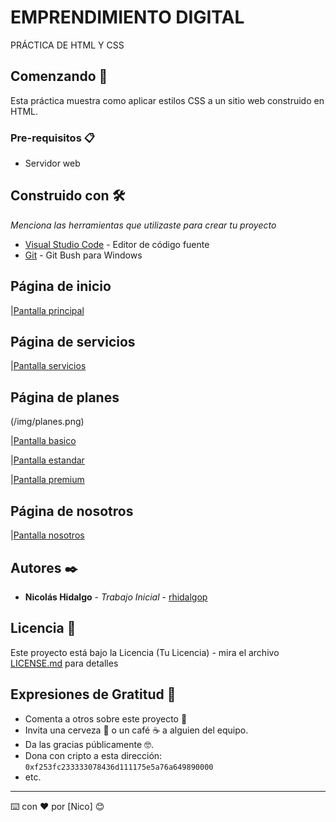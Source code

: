 # EMPRENDIMIENTO DIGITAL

PRÁCTICA DE HTML Y CSS

## Comenzando 🚀

Esta práctica muestra como aplicar estilos CSS a un sitio web construido en HTML.



### Pre-requisitos 📋

* Servidor web

## Construido con 🛠️

_Menciona las herramientas que utilizaste para crear tu proyecto_

* [Visual Studio Code](https://code.visualstudio.com/) - Editor de código fuente
* [Git](https://git-scm.com/) - Git Bush para Windows
## Página de inicio

|[Pantalla principal](/img/inicio.png)

## Página de servicios
|[Pantalla servicios](/img/servicios.png)

## Página de planes
(/img/planes.png)

|[Pantalla basico](/img/basicos.png)

|[Pantalla estandar](/img/estandars.png)

|[Pantalla premium](/img/premiums.png)

## Página de nosotros
|[Pantalla nosotros](/img/nosotros.png)

## Autores ✒️

* **Nicolás Hidalgo** - *Trabajo Inicial* - [rhidalgop](https://github.com/NicoHidalgo21/Laboratorio-css)

## Licencia 📄

Este proyecto está bajo la Licencia (Tu Licencia) - mira el archivo [LICENSE.md](LICENSE.md) para detalles

## Expresiones de Gratitud 🎁

* Comenta a otros sobre este proyecto 📢
* Invita una cerveza 🍺 o un café ☕ a alguien del equipo. 
* Da las gracias públicamente 🤓.
* Dona con cripto a esta dirección: `0xf253fc233333078436d111175e5a76a649890000`
* etc.



---
⌨️ con ❤️ por [Nico] 😊